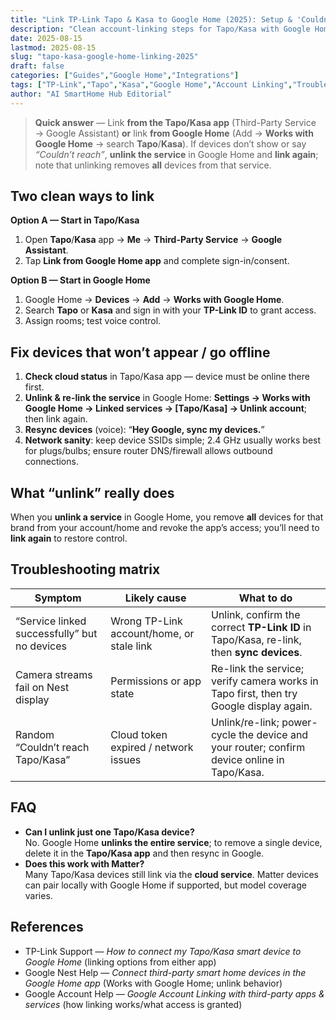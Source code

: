 ```yaml
---
title: "Link TP-Link Tapo & Kasa to Google Home (2025): Setup & 'Couldn't Reach' Fixes"
description: "Clean account-linking steps for Tapo/Kasa with Google Home, plus reliable ways to re-link, remove, and resync when devices show offline or fail to appear."
date: 2025-08-15
lastmod: 2025-08-15
slug: "tapo-kasa-google-home-linking-2025"
draft: false
categories: ["Guides","Google Home","Integrations"]
tags: ["TP-Link","Tapo","Kasa","Google Home","Account Linking","Troubleshooting"]
author: "AI SmartHome Hub Editorial"
---
```


> **Quick answer** — Link **from the Tapo/Kasa app** (Third-Party Service → Google Assistant) **or** link **from Google Home** (Add → **Works with Google Home** → search **Tapo**/**Kasa**). If devices don’t show or say *“Couldn’t reach”*, **unlink the service** in Google Home and **link again**; note that unlinking removes **all** devices from that service.

## Two clean ways to link
**Option A — Start in Tapo/Kasa**  
1. Open **Tapo**/**Kasa** app → **Me** → **Third-Party Service** → **Google Assistant**.  
2. Tap **Link from Google Home app** and complete sign-in/consent.  

**Option B — Start in Google Home**  
1. Google Home → **Devices** → **Add** → **Works with Google Home**.  
2. Search **Tapo** or **Kasa** and sign in with your **TP-Link ID** to grant access.  
3. Assign rooms; test voice control.

## Fix devices that won’t appear / go offline
1. **Check cloud status** in Tapo/Kasa app — device must be online there first.  
2. **Unlink & re-link the service** in Google Home: **Settings → Works with Google Home → Linked services → [Tapo/Kasa] → Unlink account**; then link again.  
3. **Resync devices** (voice): “**Hey Google, sync my devices.**”  
4. **Network sanity**: keep device SSIDs simple; 2.4 GHz usually works best for plugs/bulbs; ensure router DNS/firewall allows outbound connections.

## What “unlink” really does
When you **unlink a service** in Google Home, you remove **all** devices for that brand from your account/home and revoke the app’s access; you’ll need to **link again** to restore control.

## Troubleshooting matrix
| Symptom                                      | Likely cause                              | What to do                                                   |
| -------------------------------------------- | ----------------------------------------- | ------------------------------------------------------------ |
| “Service linked successfully” but no devices | Wrong TP-Link account/home, or stale link | Unlink, confirm the correct **TP-Link ID** in Tapo/Kasa, re-link, then **sync devices**. |
| Camera streams fail on Nest display          | Permissions or app state                  | Re-link the service; verify camera works in Tapo first, then try Google display again. |
| Random “Couldn’t reach Tapo/Kasa”            | Cloud token expired / network issues      | Unlink/re-link; power-cycle the device and your router; confirm device online in Tapo/Kasa. |

## FAQ
- **Can I unlink just one Tapo/Kasa device?**  
  No. Google Home **unlinks the entire service**; to remove a single device, delete it in the **Tapo/Kasa app** and then resync in Google.  
- **Does this work with Matter?**  
  Many Tapo/Kasa devices still link via the **cloud service**. Matter devices can pair locally with Google Home if supported, but model coverage varies.

## References
- TP-Link Support — *How to connect my Tapo/Kasa smart device to Google Home* (linking options from either app)  
- Google Nest Help — *Connect third-party smart home devices in the Google Home app* (Works with Google Home; unlink behavior)  
- Google Account Help — *Google Account Linking with third-party apps & services* (how linking works/what access is granted)